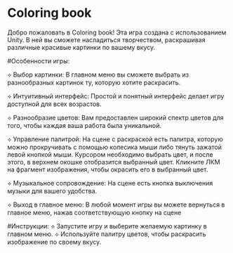 # Coloring book
 
Добро пожаловать в Coloring book!
Эта игра создана с использованием Unity. В ней вы сможете насладиться творчеством, раскрашивая различные красивые картинки по вашему вкусу.

#Особенности игры:

⟡ Выбор картинки: В главном меню вы сможете выбрать из разнообразных картинок ту, которую хотите раскрасить.

⟡ Интуитивный интерфейс: Простой и понятный интерфейс делает игру доступной для всех возрастов.

⟡ Разнообразие цветов: Вам предоставлен широкий спектр цветов для того, чтобы каждая ваша работа была уникальной.

⟡ Управление палитрой: На сцене с раскраской есть палитра, которую можно прокручивать с помощью колесика мыши либо тянуть зажатой левой кнопкой мыши. Курсором необходимо выбрать цвет, и после этого, в верхнем окошке отобразится выбранный цвет. Кликните ЛКМ на фрагмент изображения, чтобы окрасить его в выбранный цвет.

⟡ Музыкальное сопровождение: На сцене есть кнопка выключения музыки для вашего удобства.

⟡ Выход в главное меню: В любой момент игры вы можете вернуться в главное меню, нажав соответствующую кнопку на сцене

#Инструкции:
⟡ Запустите игру и выберите желаемую картинку в главном меню.
⟡ Используйте палитру цветов, чтобы раскрасить изображение по своему вкусу.
